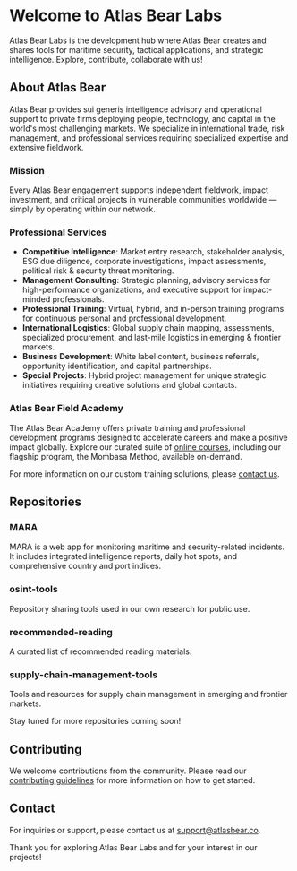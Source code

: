 # Welcome to Atlas Bear Labs

Atlas Bear Labs is the development hub where Atlas Bear creates and shares tools for maritime security, tactical applications, and strategic intelligence. Explore, contribute, collaborate with us!

## About Atlas Bear

Atlas Bear provides sui generis intelligence advisory and operational support to private firms deploying people, technology, and capital in the world's most challenging markets. We specialize in international trade, risk management, and professional services requiring specialized expertise and extensive fieldwork.

### Mission

Every Atlas Bear engagement supports independent fieldwork, impact investment, and critical projects in vulnerable communities worldwide — simply by operating within our network.

### Professional Services

- **Competitive Intelligence**: Market entry research, stakeholder analysis, ESG due diligence, corporate investigations, impact assessments, political risk & security threat monitoring.
- **Management Consulting**: Strategic planning, advisory services for high-performance organizations, and executive support for impact-minded professionals.
- **Professional Training**: Virtual, hybrid, and in-person training programs for continuous personal and professional development.
- **International Logistics**: Global supply chain mapping, assessments, specialized procurement, and last-mile logistics in emerging & frontier markets.
- **Business Development**: White label content, business referrals, opportunity identification, and capital partnerships.
- **Special Projects**: Hybrid project management for unique strategic initiatives requiring creative solutions and global contacts.

### Atlas Bear Field Academy

The Atlas Bear Academy offers private training and professional development programs designed to accelerate careers and make a positive impact globally. Explore our curated suite of [online courses](https://www.atlasbear.academy), including our flagship program, the Mombasa Method, available on-demand.

For more information on our custom training solutions, please [contact us](mailto:courier@atlasbear.co).

## Repositories

### MARA

MARA is a web app for monitoring maritime and security-related incidents. It includes integrated intelligence reports, daily hot spots, and comprehensive country and port indices.

### osint-tools

Repository sharing tools used in our own research for public use.

### recommended-reading

A curated list of recommended reading materials.

### supply-chain-management-tools

Tools and resources for supply chain management in emerging and frontier markets.

Stay tuned for more repositories coming soon!

## Contributing

We welcome contributions from the community. Please read our [contributing guidelines](CONTRIBUTING.md) for more information on how to get started.

## Contact

For inquiries or support, please contact us at [support@atlasbear.co](mailto:support@atlasbear.co).

Thank you for exploring Atlas Bear Labs and for your interest in our projects!
